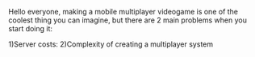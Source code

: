 Hello everyone, making a mobile multiplayer videogame is one of the coolest thing you can imagine,
but there are 2 main problems when you start doing it:

1)Server costs:
2)Complexity of creating a multiplayer system

